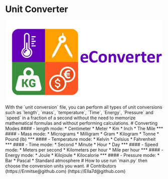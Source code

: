 # Unit Converter
<img src="/img/unit-converter.jpg">
With the `unit conversion` file, you can perform all types of unit conversions such as `length`, `mass`, `temperature`, `Time`, `Energy`, `Pressure` and `speed` in a fraction of a second without the need to memorize mathematical formulas and without performing calculations.
# Converting Modes
#### - length mode:
* Centimeter
* Meter
* Km
* Inch
* The Mile
***
#### - Mass mode:
* Micrograms
* Milligram
* Gram
* Kilogram
* Tonne
* Pound (lb)
***
#### - Temperature mode:
* Kelvin
* Celsius
* Fahrenheit
***
#### - Time mode:
* Second
* Minute
* Hour
* Day
***
#### - Speed mode:
* Meters per second
* Kilometers per hour
* Mile per hour
***
#### - Energy mode:
* Joule
* Kilojoule
* Kilocalorie
***
#### - Pressure mode:
* Bar
* Pascal
* Standard atmosphere
# How to use
run `main.py` then choose the conversion units you want.
# Contributors
(https://Ermitse@github.com)
(https://Ella7d@github.com)

